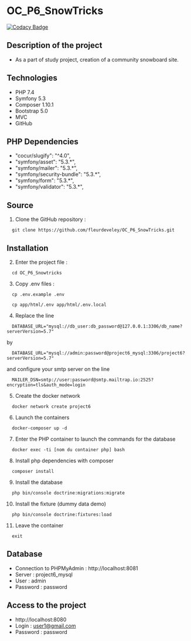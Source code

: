 # OC_P6_SnowTricks

[![Codacy Badge](https://app.codacy.com/project/badge/Grade/5a451dd063364417bfce07175fbed8e2)](https://www.codacy.com/gh/fleurdeveley/OC_P6_SnowTricks/dashboard?utm_source=github.com&amp;utm_medium=referral&amp;utm_content=fleurdeveley/OC_P6_SnowTricks&amp;utm_campaign=Badge_Grade)

## Description of the project
  * As a part of study project, creation of a community snowboard site.

## Technologies
  * PHP 7.4
  * Symfony 5.3
  * Composer 1.10.1
  * Bootstrap 5.0
  * MVC
  * GitHub

## PHP Dependencies
  * "cocur/slugify": "^4.0",
  * "symfony/asset": "5.3.*",
  * "symfony/mailer": "5.3.*",
  * "symfony/security-bundle": "5.3.*",
  * "symfony/form": "5.3.*",
  * "symfony/validator": "5.3.*",

## Source
 1. Clone the GitHub repository :
```
  git clone https://github.com/fleurdeveley/OC_P6_SnowTricks.git
```

## Installation
 2. Enter the project file :
```
  cd OC_P6_Snowtricks
```

 3. Copy .env files : 
```
  cp .env.example .env
```
```
  cp app/html/.env app/html/.env.local
```

 4. Replace the line 
```
  DATABASE_URL="mysql://db_user:db_password@127.0.0.1:3306/db_name?serverVersion=5.7"
``` 
by 
```
  DATABASE_URL="mysql://admin:password@project6_mysql:3306/project6?serverVersion=5.7" 
```
and configure your smtp server on the line 
```
  MAILER_DSN=smtp://user:password@smtp.mailtrap.io:2525?encryption=tls&auth_mode=login
```

 5. Create the docker network
```
  docker network create project6
```

 6. Launch the containers
```
  docker-composer up -d
```

 7. Enter the PHP container to launch the commands for the database
```
  docker exec -ti [nom du container php] bash
```

 8. Install php dependencies with composer
```
  composer install
```

 9. Install the database
```
  php bin/console doctrine:migrations:migrate
```

 10. Install the fixture (dummy data demo)
```
  php bin/console doctrine:fixtures:load
```

 11. Leave the container
```
  exit
```

## Database
  * Connection to PHPMyAdmin : http://localhost:8081
  * Server : project6_mysql
  * User : admin
  * Password : password

## Access to the project
  * http://localhost:8080
  * Login : user1@gmail.com
  * Password : password
